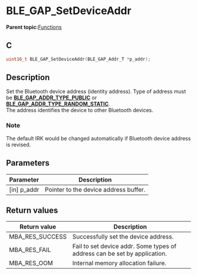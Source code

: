 # BLE\_GAP\_SetDeviceAddr

**Parent topic:**[Functions](GUID-0DD261BF-40D6-42CD-8806-9B93D259D1CC.md)

## C

```c
uint16_t BLE_GAP_SetDeviceAddr(BLE_GAP_Addr_T *p_addr);
```

## Description

Set the Bluetooth device address \(identity address\). Type of address must be **[BLE\_GAP\_ADDR\_TYPE\_PUBLIC](GUID-ED5D88C1-E103-4686-876B-894A0EFE7BEA.md)** or **[BLE\_GAP\_ADDR\_TYPE\_RANDOM\_STATIC](GUID-ED5D88C1-E103-4686-876B-894A0EFE7BEA.md)**.<br />The address identifies the device to other Bluetooth devices.

### Note

The default IRK would be changed automatically if Bluetooth device address is revised.

## Parameters

|Parameter|Description|
|---------|-----------|
|\[in\] p\_addr|Pointer to the device address buffer.|

## Return values

|Return value|Description|
|------------|-----------|
|MBA\_RES\_SUCCESS|Successfully set the device address.|
|MBA\_RES\_FAIL|Fail to set device addr. Some types of address can be set by application.|
|MBA\_RES\_OOM|Internal memory allocation failure.|

